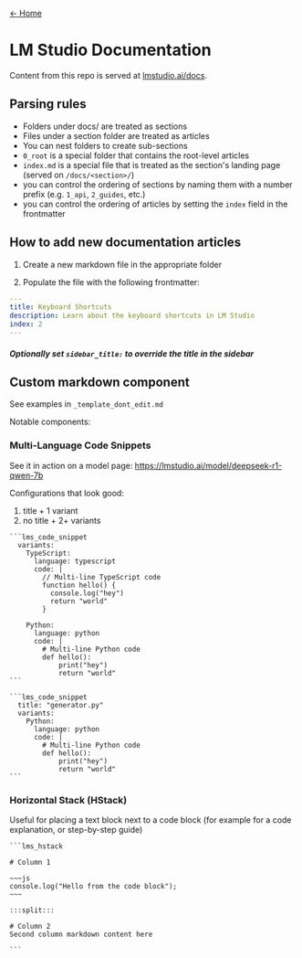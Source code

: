 [← Home](/README.md)

# LM Studio Documentation

Content from this repo is served at [lmstudio.ai/docs](https://lmstudio.ai/docs).

## Parsing rules

- Folders under docs/ are treated as sections
- Files under a section folder are treated as articles
- You can nest folders to create sub-sections
- `0_root` is a special folder that contains the root-level articles
- `index.md` is a special file that is treated as the section's landing page (served on `/docs/<section>/`)
- you can control the ordering of sections by naming them with a number prefix (e.g. `1_api`, `2_guides`, etc.)
- you can control the ordering of articles by setting the `index` field in the frontmatter

## How to add new documentation articles

1. Create a new markdown file in the appropriate folder

2. Populate the file with the following frontmatter:

```yaml
---
title: Keyboard Shortcuts
description: Learn about the keyboard shortcuts in LM Studio
index: 2
---
```

##### Optionally set `sidebar_title:` to override the title in the sidebar

## Custom markdown component

See examples in `_template_dont_edit.md`

Notable components:

### Multi-Language Code Snippets

See it in action on a model page: https://lmstudio.ai/model/deepseek-r1-qwen-7b

Configurations that look good:

1. title + 1 variant
2. no title + 2+ variants

````
```lms_code_snippet
  variants:
    TypeScript:
      language: typescript
      code: |
        // Multi-line TypeScript code
        function hello() {
          console.log("hey")
          return "world"
        }

    Python:
      language: python
      code: |
        # Multi-line Python code
        def hello():
            print("hey")
            return "world"
```
````

````
```lms_code_snippet
  title: "generator.py"
  variants:
    Python:
      language: python
      code: |
        # Multi-line Python code
        def hello():
            print("hey")
            return "world"
```
````

### Horizontal Stack (HStack)

Useful for placing a text block next to a code block (for example for a code explanation, or step-by-step guide)

````
```lms_hstack

# Column 1

~~~js
console.log("Hello from the code block");
~~~

:::split:::

# Column 2
Second column markdown content here

```
````
